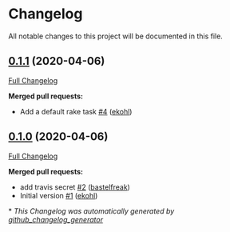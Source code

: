 # Changelog

All notable changes to this project will be documented in this file.

## [0.1.1](https://github.com/voxpupuli/voxpupuli-acceptance/tree/0.1.1) (2020-04-06)

[Full Changelog](https://github.com/voxpupuli/voxpupuli-acceptance/compare/0.1.0...0.1.1)

**Merged pull requests:**

- Add a default rake task [\#4](https://github.com/voxpupuli/voxpupuli-acceptance/pull/4) ([ekohl](https://github.com/ekohl))

## [0.1.0](https://github.com/voxpupuli/voxpupuli-acceptance/tree/0.1.0) (2020-04-06)

[Full Changelog](https://github.com/voxpupuli/voxpupuli-acceptance/compare/0ac3f59d43beced663c9dbf6ff9999f9549358d0...0.1.0)

**Merged pull requests:**

- add travis secret [\#2](https://github.com/voxpupuli/voxpupuli-acceptance/pull/2) ([bastelfreak](https://github.com/bastelfreak))
- Initial version [\#1](https://github.com/voxpupuli/voxpupuli-acceptance/pull/1) ([ekohl](https://github.com/ekohl))



\* *This Changelog was automatically generated by [github_changelog_generator](https://github.com/github-changelog-generator/github-changelog-generator)*
